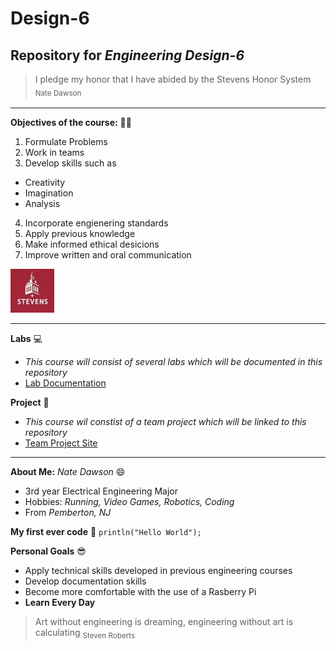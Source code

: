 # **Design-6**
## Repository for _Engineering Design-6_
  > I pledge my honor that I have abided by the Stevens Honor System  <sub>Nate Dawson<sub>

---

**Objectives of the course:** 👨‍💻
1. Formulate Problems
2. Work in teams
3. Develop skills such as
-    Creativity
-    Imagination
-    Analysis
4. Incorporate engienering standards
5. Apply previous knowledge
6. Make informed ethical desicions
7. Improve written and oral communication

![Stevens Logo](Stevens_Logo.jpg "Stevens Logo")

---

**Labs** 💻
- *This course will consist of several labs which will be documented in this repository*
- [Lab Documentation](https://github.com/Nated1203/Design-6/blob/main/Lab%20Documentation)

**Project** 🤖
- *This course wil constist of a team project which will be linked to this repository*
- [Team Project Site](https://sites.google.com/stevens.edu/design-6-group-17/home)

---
**About Me:** *Nate Dawson* 😄
- 3rd year Electrical Engineering Major
- Hobbies: *Running, Video Games, Robotics, Coding*
- From *Pemberton, NJ*

**My first ever code** 🧠
`println("Hello World");`

**Personal Goals** 😎
- Apply technical skills developed in previous engineering courses
- Develop documentation skills
- Become more comfortable with the use of a Rasberry Pi
- **Learn Every Day**

> Art without engineering is dreaming, engineering without art is calculating <sub>Steven Roberts<sub>



